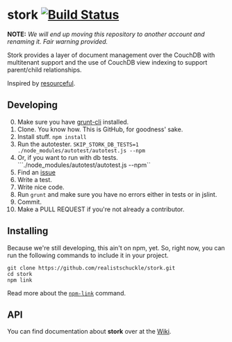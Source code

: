 stork [![Build Status](https://travis-ci.org/realistschuckle/stork.png)](https://travis-ci.org/realistschuckle/stork)
=====

__NOTE:__ _We will end up moving this repository to another account and renaming
it. Fair warning provided._

Stork provides a layer of document management over the CouchDB with multitenant
support and the use of CouchDB view indexing to support parent/child
relationships.

Inspired by [resourceful](https://github.com/flatiron/resourceful).

## Developing

0. Make sure you have [grunt-cli](http://gruntjs.com/getting-started)
   installed.
1. Clone. You know how. This is GitHub, for goodness' sake.
2. Install stuff. ``npm install``
3. Run the autotester. ``SKIP_STORK_DB_TESTS=1 ./node_modules/autotest/autotest.js --npm``
4. Or, if you want to run with db tests. ```./node_modules/autotest/autotest.js --npm``
5. Find an [issue](https://github.com/realistschuckle/stork/issues)
6. Write a test.
7. Write nice code.
8. Run `grunt` and make sure you have no errors either in tests or in jslint.
8. Commit.
9. Make a PULL REQUEST if you're not already a contributor.

## Installing

Because we're still developing, this ain't on npm, yet. So, right now, you
can run the following commands to include it in your project.

```
git clone https://github.com/realistschuckle/stork.git
cd stork
npm link
```

Read more about the [`npm-link`](https://npmjs.org/doc/cli/npm-link.html)
command.

## API

You can find documentation about **stork** over at the [Wiki](./wiki).